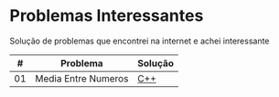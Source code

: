 # Problemas Interessantes
 Solução de problemas que encontrei na internet e achei interessante

#|Problema|Solução
-----|----------|----------
01|Media Entre Numeros|[C++](https://github.com/BrunoHarlis/Problemas_Interessantes/blob/main/Algoritimos/01%20-%20MediaEntreIndice.cpp)
